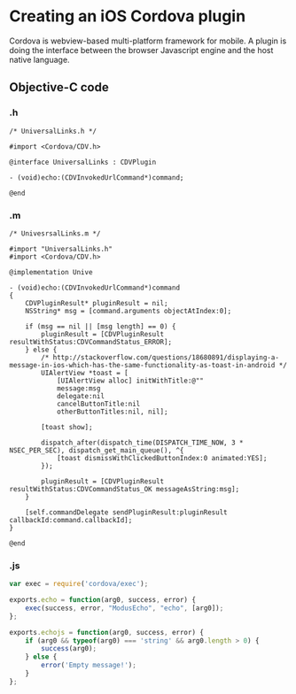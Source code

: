 # Creating an iOS Cordova plugin

Cordova is webview-based multi-platform framework for mobile. A plugin is doing the interface between the browser Javascript engine and the host native language.

## Objective-C code

### .h 

```obj-c
/* UniversalLinks.h */

#import <Cordova/CDV.h>

@interface UniversalLinks : CDVPlugin

- (void)echo:(CDVInvokedUrlCommand*)command;

@end
```

### .m

```obj-c
/* UnivesrsalLinks.m */

#import "UniversalLinks.h"
#import <Cordova/CDV.h>

@implementation Unive

- (void)echo:(CDVInvokedUrlCommand*)command
{
    CDVPluginResult* pluginResult = nil;
    NSString* msg = [command.arguments objectAtIndex:0];

    if (msg == nil || [msg length] == 0) {
        pluginResult = [CDVPluginResult resultWithStatus:CDVCommandStatus_ERROR];
    } else {
        /* http://stackoverflow.com/questions/18680891/displaying-a-message-in-ios-which-has-the-same-functionality-as-toast-in-android */
        UIAlertView *toast = [
            [UIAlertView alloc] initWithTitle:@""
            message:msg
            delegate:nil
            cancelButtonTitle:nil
            otherButtonTitles:nil, nil];

        [toast show];
        
        dispatch_after(dispatch_time(DISPATCH_TIME_NOW, 3 * NSEC_PER_SEC), dispatch_get_main_queue(), ^{
            [toast dismissWithClickedButtonIndex:0 animated:YES];
        });
        
        pluginResult = [CDVPluginResult resultWithStatus:CDVCommandStatus_OK messageAsString:msg];
    }

    [self.commandDelegate sendPluginResult:pluginResult callbackId:command.callbackId];
}

@end
```

### .js

```javascript
var exec = require('cordova/exec');

exports.echo = function(arg0, success, error) {
    exec(success, error, "ModusEcho", "echo", [arg0]);
};

exports.echojs = function(arg0, success, error) {
    if (arg0 && typeof(arg0) === 'string' && arg0.length > 0) {
        success(arg0);
    } else {
        error('Empty message!');
    }
};
```
